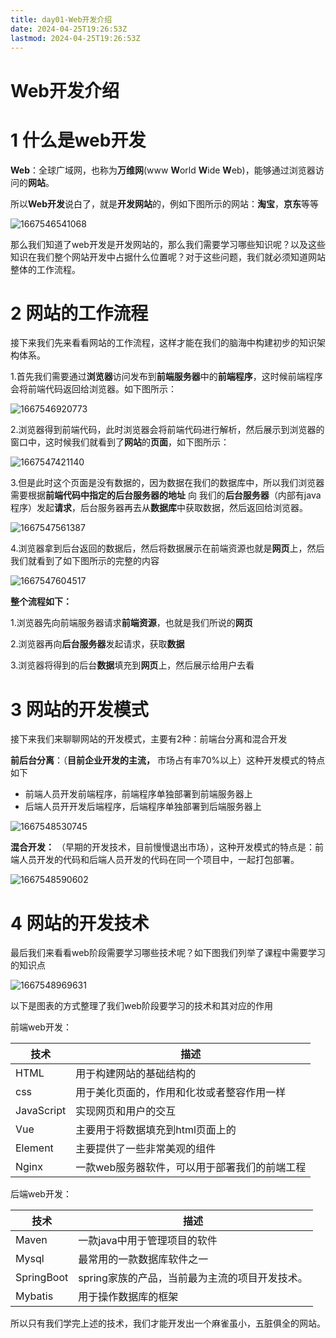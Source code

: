 ```yaml
---
title: day01-Web开发介绍
date: 2024-04-25T19:26:53Z
lastmod: 2024-04-25T19:26:53Z
---
```


# Web开发介绍

# 1 什么是web开发

**Web**：全球广域网，也称为**万维网**(www **W**orld **W**ide **W**eb)，能够通过浏览器访问的**网站**。

所以**Web开发**说白了，就是**开发网站**的，例如下图所示的网站：**淘宝**，**京东**等等

![1667546541068](https://cdn.jsdelivr.net/npm/zui-xin-ban-java-web-kai-fa-jiao-cheng@1.0.1/assets1/1667546541068.png)

那么我们知道了web开发是开发网站的，那么我们需要学习哪些知识呢？以及这些知识在我们整个网站开发中占据什么位置呢？对于这些问题，我们就必须知道网站整体的工作流程。

# 2 网站的工作流程

接下来我们先来看看网站的工作流程，这样才能在我们的脑海中构建初步的知识架构体系。

1.首先我们需要通过**浏览器**访问发布到**前端服务器**中的**前端程序**，这时候前端程序会将前端代码返回给浏览器。如下图所示：

![1667546920773](https://cdn.jsdelivr.net/npm/zui-xin-ban-java-web-kai-fa-jiao-cheng@1.0.1/assets1/1667546920773.png)

2.浏览器得到前端代码，此时浏览器会将前端代码进行解析，然后展示到浏览器的窗口中，这时候我们就看到了**网站**的**页面**，如下图所示：

![1667547421140](https://cdn.jsdelivr.net/npm/zui-xin-ban-java-web-kai-fa-jiao-cheng@1.0.1/assets1/1667547421140.png)

3.但是此时这个页面是没有数据的，因为数据在我们的数据库中，所以我们浏览器需要根据**前端代码中指定的后台服务器的地址** 向 我们的**后台服务器**（内部有java程序）发起**请求**，后台服务器再去从**数据库**中获取数据，然后返回给浏览器。

![1667547561387](https://cdn.jsdelivr.net/npm/zui-xin-ban-java-web-kai-fa-jiao-cheng@1.0.1/assets1/1667547561387.png)

4.浏览器拿到后台返回的数据后，然后将数据展示在前端资源也就是**网页**上，然后我们就看到了如下图所示的完整的内容

![1667547604517](https://cdn.jsdelivr.net/npm/zui-xin-ban-java-web-kai-fa-jiao-cheng@1.0.1/assets1/1667547604517.png)

**整个流程如下：**

1.浏览器先向前端服务器请求**前端资源**，也就是我们所说的**网页**

2.浏览器再向**后台服务器**发起请求，获取**数据**

3.浏览器将得到的后台**数据**填充到**网页**上，然后展示给用户去看

# 3 网站的开发模式

接下来我们来聊聊网站的开发模式，主要有2种：前端台分离和混合开发

**前后台分离**：（**目前企业开发的主流，** 市场占有率70%以上）这种开发模式的特点如下

- 前端人员开发前端程序，前端程序单独部署到前端服务器上
- 后端人员开开发后端程序，后端程序单独部署到后端服务器上

![1667548530745](https://cdn.jsdelivr.net/npm/zui-xin-ban-java-web-kai-fa-jiao-cheng@1.0.1/assets1/1667548530745.png)

**混合开发：** （早期的开发技术，目前慢慢退出市场），这种开发模式的特点是：前端人员开发的代码和后端人员开发的代码在同一个项目中，一起打包部署。

![1667548590602](https://cdn.jsdelivr.net/npm/zui-xin-ban-java-web-kai-fa-jiao-cheng@1.0.1/assets1/1667548590602.png)

# 4 网站的开发技术

最后我们来看看web阶段需要学习哪些技术呢？如下图我们列举了课程中需要学习的知识点

![1667548969631](https://cdn.jsdelivr.net/npm/zui-xin-ban-java-web-kai-fa-jiao-cheng@1.0.1/assets1/1667548969631.png)

以下是图表的方式整理了我们web阶段要学习的技术和其对应的作用

前端web开发：

|技术|描述|
| ----------| ---------------------------------------------|
|HTML|用于构建网站的基础结构的|
|css|用于美化页面的，作用和化妆或者整容作用一样|
|JavaScript|实现网页和用户的交互|
|Vue|主要用于将数据填充到html页面上的|
|Element|主要提供了一些非常美观的组件|
|Nginx|一款web服务器软件，可以用于部署我们的前端工程|

后端web开发：

|技术|描述|
| ----------| ----------------------------------------------|
|Maven|一款java中用于管理项目的软件|
|Mysql|最常用的一款数据库软件之一|
|SpringBoot|spring家族的产品，当前最为主流的项目开发技术。|
|Mybatis|用于操作数据库的框架|

所以只有我们学完上述的技术，我们才能开发出一个麻雀虽小，五脏俱全的网站。

​
